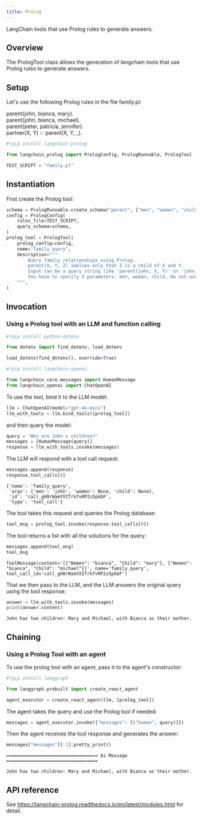 ```yaml
---
title: Prolog
---
```


LangChain tools that use Prolog rules to generate answers.

## Overview

The PrologTool class allows the generation of langchain tools that use Prolog rules to generate answers.

## Setup

Let's use the following Prolog rules in the file family.pl:

parent(john, bianca, mary).\
parent(john, bianca, michael).\
parent(peter, patricia, jennifer).\
partner(X, Y) :- parent(X, Y, _).

```python
#!pip install langchain-prolog

from langchain_prolog import PrologConfig, PrologRunnable, PrologTool

TEST_SCRIPT = "family.pl"
```

## Instantiation

First create the Prolog tool:

```python
schema = PrologRunnable.create_schema("parent", ["men", "women", "child"])
config = PrologConfig(
    rules_file=TEST_SCRIPT,
    query_schema=schema,
)
prolog_tool = PrologTool(
    prolog_config=config,
    name="family_query",
    description="""
        Query family relationships using Prolog.
        parent(X, Y, Z) implies only that Z is a child of X and Y.
        Input can be a query string like 'parent(john, X, Y)' or 'john, X, Y'"
        You have to specify 3 parameters: men, woman, child. Do not use quotes.
    """,
)
```

## Invocation

### Using a Prolog tool with an LLM and function calling

```python
#!pip install python-dotenv

from dotenv import find_dotenv, load_dotenv

load_dotenv(find_dotenv(), override=True)

#!pip install langchain-openai

from langchain_core.messages import HumanMessage
from langchain_openai import ChatOpenAI
```

To use the tool, bind it to the LLM model:

```python
llm = ChatOpenAI(model="gpt-4o-mini")
llm_with_tools = llm.bind_tools([prolog_tool])
```

and then query the model:

```python
query = "Who are John's children?"
messages = [HumanMessage(query)]
response = llm_with_tools.invoke(messages)
```

The LLM will respond with a tool call request:

```python
messages.append(response)
response.tool_calls[0]
```

```output
{'name': 'family_query',
 'args': {'men': 'john', 'women': None, 'child': None},
 'id': 'call_gH8rWamYXITrkfvRP2s5pkbF',
 'type': 'tool_call'}
```

The tool takes this request and queries the Prolog database:

```python
tool_msg = prolog_tool.invoke(response.tool_calls[0])
```

The tool returns a list with all the solutions for the query:

```python
messages.append(tool_msg)
tool_msg
```

```output
ToolMessage(content='[{"Women": "bianca", "Child": "mary"}, {"Women": "bianca", "Child": "michael"}]', name='family_query', tool_call_id='call_gH8rWamYXITrkfvRP2s5pkbF')
```

That we then pass to the LLM, and the LLM answers the original query using the tool response:

```python
answer = llm_with_tools.invoke(messages)
print(answer.content)
```

```output
John has two children: Mary and Michael, with Bianca as their mother.
```

## Chaining

### Using a Prolog Tool with an agent

To use the prolog tool with an agent, pass it to the agent's constructor:

```python
#!pip install langgraph

from langgraph.prebuilt import create_react_agent

agent_executor = create_react_agent(llm, [prolog_tool])
```

The agent takes the query and use the Prolog tool if needed:

```python
messages = agent_executor.invoke({"messages": [("human", query)]})
```

Then the agent receives​ the tool response and generates the answer:

```python
messages["messages"][-1].pretty_print()
```

```output
================================== Ai Message ==================================

John has two children: Mary and Michael, with Bianca as their mother.
```

## API reference

See <https://langchain-prolog.readthedocs.io/en/latest/modules.html> for detail.

```python

```
